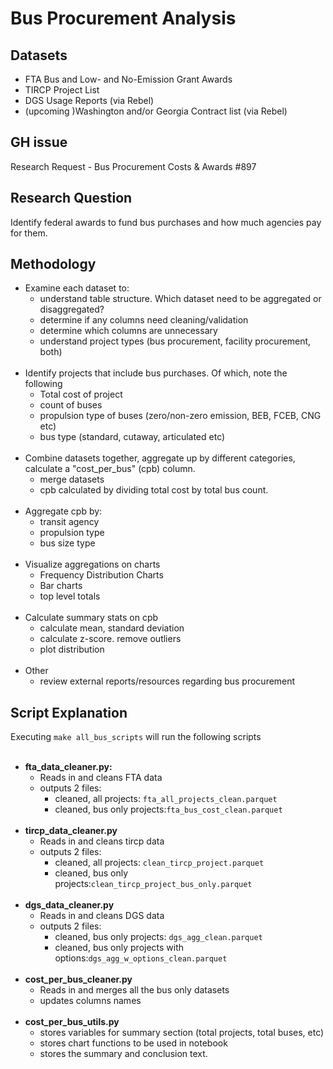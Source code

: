 # Bus Procurement Analysis

## Datasets
* FTA Bus and Low- and No-Emission Grant Awards
* TIRCP Project List
* DGS Usage Reports (via Rebel)
* (upcoming )Washington and/or Georgia Contract list (via Rebel)

## GH issue
Research Request - Bus Procurement Costs & Awards #897
  
## Research Question
Identify federal awards to fund bus purchases and how much agencies pay for them.

## Methodology
- Examine each dataset to:
    * understand table structure. Which dataset need to be aggregated or disaggregated?
    * determine if any columns need cleaning/validation
    * determine which columns are unnecessary
    * understand project types (bus procurement, facility procurement, both)
<br></br>
- Identify projects that include bus purchases. Of which, note the following
    * Total cost of project
    * count of buses
    * propulsion type of buses (zero/non-zero emission, BEB, FCEB, CNG etc)
    * bus type (standard, cutaway, articulated etc)
<br> </br>
- Combine datasets together, aggregate up by different categories, calculate a "cost_per_bus" (cpb) column.
    * merge datasets
    * cpb calculated by dividing total cost by total bus count.
<br></br>
- Aggregate cpb by:
    * transit agency
    * propulsion type
    * bus size type
<br></br> 
 - Visualize aggregations on charts
     * Frequency Distribution Charts
     * Bar charts
     * top level totals
<br></br> 
 - Calculate summary stats on cpb
     * calculate mean, standard deviation
     * calculate z-score. remove outliers
     * plot distribution
<br></br>
 - Other
     * review external reports/resources regarding bus procurement

## Script Explanation

Executing `make all_bus_scripts` will run the following scripts
<br></br>
- **fta_data_cleaner.py:**
    * Reads in and cleans FTA data
    * outputs 2 files: 
        * cleaned, all projects: `fta_all_projects_clean.parquet`
        * cleaned, bus only projects:`fta_bus_cost_clean.parquet`
<br></br>        
- **tircp_data_cleaner.py**
    * Reads in and cleans tircp data
    * outputs 2 files: 
        * cleaned, all projects: `clean_tircp_project.parquet`
        * cleaned, bus only projects:`clean_tircp_project_bus_only.parquet`
<br></br>
- **dgs_data_cleaner.py**
    * Reads in and cleans DGS data
    * outputs 2 files: 
        * cleaned, bus only projects: `dgs_agg_clean.parquet`
        * cleaned, bus only projects with options:`dgs_agg_w_options_clean.parquet`
<br></br>
- **cost_per_bus_cleaner.py**
    * Reads in and merges all the bus only datasets
    * updates columns names 
<br></br>
- **cost_per_bus_utils.py**
    * stores variables for summary section (total projects, total buses, etc)
    * stores chart functions to be used in notebook
    * stores the summary and conclusion text.